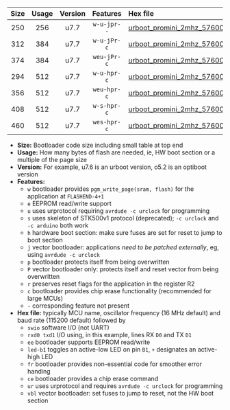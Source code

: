 |Size|Usage|Version|Features|Hex file|
|:-:|:-:|:-:|:-:|:--|
|250|256|u7.7|`w-u-jpr--`|[urboot_promini_2mhz_57600bps_swio_rxd0_txd1_led+b5_ur_vbl.hex](https://raw.githubusercontent.com/stefanrueger/urboot.hex/main/boards/promini/fcpu_2mhz/57600_bps/urboot_promini_2mhz_57600bps_swio_rxd0_txd1_led+b5_ur_vbl.hex)|
|312|384|u7.7|`w-u-jPr-c`|[urboot_promini_2mhz_57600bps_swio_rxd0_txd1_led+b5_fr_ce_ur_vbl.hex](https://raw.githubusercontent.com/stefanrueger/urboot.hex/main/boards/promini/fcpu_2mhz/57600_bps/urboot_promini_2mhz_57600bps_swio_rxd0_txd1_led+b5_fr_ce_ur_vbl.hex)|
|374|384|u7.7|`weu-jPr-c`|[urboot_promini_2mhz_57600bps_swio_rxd0_txd1_ee_led+b5_fr_ce_ur_vbl.hex](https://raw.githubusercontent.com/stefanrueger/urboot.hex/main/boards/promini/fcpu_2mhz/57600_bps/urboot_promini_2mhz_57600bps_swio_rxd0_txd1_ee_led+b5_fr_ce_ur_vbl.hex)|
|294|512|u7.7|`w-u-hpr-c`|[urboot_promini_2mhz_57600bps_swio_rxd0_txd1_led+b5_fr_ce_ur.hex](https://raw.githubusercontent.com/stefanrueger/urboot.hex/main/boards/promini/fcpu_2mhz/57600_bps/urboot_promini_2mhz_57600bps_swio_rxd0_txd1_led+b5_fr_ce_ur.hex)|
|356|512|u7.7|`weu-hpr-c`|[urboot_promini_2mhz_57600bps_swio_rxd0_txd1_ee_led+b5_fr_ce_ur.hex](https://raw.githubusercontent.com/stefanrueger/urboot.hex/main/boards/promini/fcpu_2mhz/57600_bps/urboot_promini_2mhz_57600bps_swio_rxd0_txd1_ee_led+b5_fr_ce_ur.hex)|
|408|512|u7.7|`w-s-hpr-c`|[urboot_promini_2mhz_57600bps_swio_rxd0_txd1_led+b5_fr_ce.hex](https://raw.githubusercontent.com/stefanrueger/urboot.hex/main/boards/promini/fcpu_2mhz/57600_bps/urboot_promini_2mhz_57600bps_swio_rxd0_txd1_led+b5_fr_ce.hex)|
|460|512|u7.7|`wes-hpr-c`|[urboot_promini_2mhz_57600bps_swio_rxd0_txd1_ee_led+b5_fr_ce.hex](https://raw.githubusercontent.com/stefanrueger/urboot.hex/main/boards/promini/fcpu_2mhz/57600_bps/urboot_promini_2mhz_57600bps_swio_rxd0_txd1_ee_led+b5_fr_ce.hex)|

- **Size:** Bootloader code size including small table at top end
- **Usage:** How many bytes of flash are needed, ie, HW boot section or a multiple of the page size
- **Version:** For example, u7.6 is an urboot version, o5.2 is an optiboot version
- **Features:**
  + `w` bootloader provides `pgm_write_page(sram, flash)` for the application at `FLASHEND-4+1`
  + `e` EEPROM read/write support
  + `u` uses urprotocol requiring `avrdude -c urclock` for programming
  + `s` uses skeleton of STK500v1 protocol (deprecated); `-c urclock` and `-c arduino` both work
  + `h` hardware boot section: make sure fuses are set for reset to jump to boot section
  + `j` vector bootloader: applications *need to be patched externally*, eg, using `avrdude -c urclock`
  + `p` bootloader protects itself from being overwritten
  + `P` vector bootloader only: protects itself and reset vector from being overwritten
  + `r` preserves reset flags for the application in the register R2
  + `c` bootloader provides chip erase functionality (recommended for large MCUs)
  + `-` corresponding feature not present
- **Hex file:** typically MCU name, oscillator frequency (16 MHz default) and baud rate (115200 default) followed by
  + `swio` software I/O (not UART)
  + `rxd0 txd1` I/O using, in this example, lines RX `D0` and TX `D1`
  + `ee` bootloader supports EEPROM read/write
  + `led-b1` toggles an active-low LED on pin `B1`, `+` designates an active-high LED
  + `fr` bootloader provides non-essential code for smoother error handing
  + `ce` bootloader provides a chip erase command
  + `ur` uses urprotocol and requires `avrdude -c urclock` for programming
  + `vbl` vector bootloader: set fuses to jump to reset, not the HW boot section
